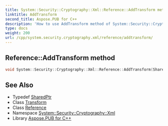 ```yaml
---
title: System::Security::Cryptography::Xml::Reference::AddTransform method
linktitle: AddTransform
second_title: Aspose.PUB for C++
description: 'How to use AddTransform method of System::Security::Cryptography::Xml::Reference class in C++.'
type: docs
weight: 200
url: /cpp/system.security.cryptography.xml/reference/addtransform/
---
```

## Reference::AddTransform method




```cpp
void System::Security::Cryptography::Xml::Reference::AddTransform(SharedPtr<Transform> transform)
```

## See Also

* Typedef [SharedPtr](../../../system/sharedptr/)
* Class [Transform](../../transform/)
* Class [Reference](../)
* Namespace [System::Security::Cryptography::Xml](../../)
* Library [Aspose.PUB for C++](../../../)
